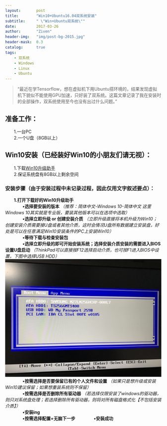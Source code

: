 ```yaml
---
layout:       post
title:        "Win10+Ubuntu16.04双系统安装"
subtitle:     " \"Win+Ubuntu双系统\""
date:         2017-03-26
author:       "Ziven"
header-img:   "img/post-bg-2015.jpg"
header-mask:  0.3
catalog:      true
tags:
    - 双系统
    - Windows
    - Linux
    - Ubuntu
---
```


> “最近在学Tensorflow，想在虚拟机下用Ubuntu搭环境的，结果发现虚拟机下貌似不能使用GPU加速，只好装了双系统。这篇文章记录了我在安装时的全部操作，双系统使用至今也没有出过什么问题。”

## 准备工作：
&emsp;&emsp;1.一台PC  
&emsp;&emsp;2.一个U盘（8GB以上）  

## Win10安装（已经装好Win10的小朋友们请无视）：  
&emsp;&emsp;1.下载[Win10升级助手](https://www.microsoft.com/zh-cn/software-download/windows10)  
&emsp;&emsp;2.保证系统盘有8GB以上剩余空间  

### 安装步骤（由于安装过程中未记录过程，因此仅用文字叙述要点）：  
&emsp;&emsp;**1.打开下载好的Win10升级助手**  
&emsp;&emsp;&emsp;&emsp;**&bull;选择要安装的版本** *（推荐：简体中文-Windows 10-简体中文  这里Windows 10其实就是专业版，要装其他版本可以在选项中选取）*  
&emsp;&emsp;&emsp;&emsp;**&bull;选择立即升级 or 创建安装介质** *（立即升级直接将本机升级为Win10；创建安装介质需要接U盘或者其他介质，这时会情况U盘所有数据建立安装盘，好处是可以在任意满足Win10安装条件的PC上安装Win10）*  
&emsp;&emsp;&emsp;&emsp;**&bull;等待下载与检查安装包**  
&emsp;&emsp;&emsp;&emsp;**&bull;选择立即升级的即可开始安装系统；选择安装介质安装的需要进入BIOS设置U盘启动** *（ThinkPad可以直接按F12选择启动介质，也可按F1进入BIOS中设置，下图中选择USB HDD）*  
![](/img/in-post/win+ubuntu/BootMenu.jpg)  
&emsp;&emsp;&emsp;&emsp;**&bull;按需选择是否要保留已有的个人文件和设置** *（如果只是想升级或安装Win10建议保留；如果想重装系统则不保留）*  
&emsp;&emsp;&emsp;&emsp;**&bull;按需选择是否删除所有驱动器** *（若选择仅限安装了windows的驱动器，则只对系统盘处理；若选择删除所有驱动器，则将对所有磁盘格式化【不包括安装介质】）*  
&emsp;&emsp;&emsp;&emsp;**&bull;安装ing**  
&emsp;&emsp;&emsp;&emsp;**&bull;按需选择配置+无脑下一步**
&emsp;&emsp;&emsp;&emsp;**&bull;安装成功**
